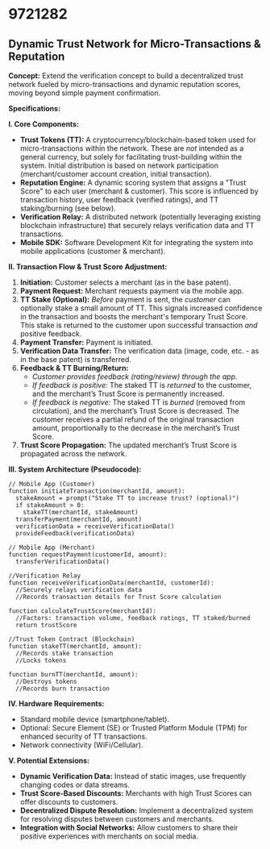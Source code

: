 # 9721282

## Dynamic Trust Network for Micro-Transactions & Reputation

**Concept:** Extend the verification concept to build a decentralized trust network fueled by micro-transactions and dynamic reputation scores, moving beyond simple payment confirmation.

**Specifications:**

**I. Core Components:**

*   **Trust Tokens (TT):**  A cryptocurrency/blockchain-based token used for micro-transactions within the network.  These are *not* intended as a general currency, but solely for facilitating trust-building within the system.  Initial distribution is based on network participation (merchant/customer account creation, initial transaction).
*   **Reputation Engine:** A dynamic scoring system that assigns a "Trust Score" to each user (merchant & customer).  This score is influenced by transaction history, user feedback (verified ratings), and TT staking/burning (see below).
*   **Verification Relay:** A distributed network (potentially leveraging existing blockchain infrastructure) that securely relays verification data and TT transactions.
*   **Mobile SDK:** Software Development Kit for integrating the system into mobile applications (customer & merchant).

**II. Transaction Flow & Trust Score Adjustment:**

1.  **Initiation:** Customer selects a merchant (as in the base patent).
2.  **Payment Request:** Merchant requests payment via the mobile app.
3.  **TT Stake (Optional):** *Before* payment is sent, the *customer* can optionally stake a small amount of TT.  This signals increased confidence in the transaction and boosts the merchant's temporary Trust Score. This stake is returned to the customer upon successful transaction *and* positive feedback.
4.  **Payment Transfer:** Payment is initiated.
5.  **Verification Data Transfer:** The verification data (image, code, etc. - as in the base patent) is transferred.
6.  **Feedback & TT Burning/Return:**
    *   *Customer provides feedback (rating/review) through the app.*
    *   *If feedback is positive:* The staked TT is *returned* to the customer, and the merchant’s Trust Score is permanently increased.
    *   *If feedback is negative:* The staked TT is *burned* (removed from circulation), and the merchant’s Trust Score is decreased. The customer receives a partial refund of the original transaction amount, proportionally to the decrease in the merchant’s Trust Score.
7.  **Trust Score Propagation:** The updated merchant’s Trust Score is propagated across the network.

**III. System Architecture (Pseudocode):**

```
// Mobile App (Customer)
function initiateTransaction(merchantId, amount):
  stakeAmount = prompt("Stake TT to increase trust? (optional)")
  if stakeAmount > 0:
    stakeTT(merchantId, stakeAmount)
  transferPayment(merchantId, amount)
  verificationData = receiveVerificationData()
  provideFeedback(verificationData)

// Mobile App (Merchant)
function requestPayment(customerId, amount):
  transferVerificationData()

//Verification Relay
function receiveVerificationData(merchantId, customerId):
  //Securely relays verification data
  //Records transaction details for Trust Score calculation

function calculateTrustScore(merchantId):
  //Factors: transaction volume, feedback ratings, TT staked/burned
  return trustScore

//Trust Token Contract (Blockchain)
function stakeTT(merchantId, amount):
  //Records stake transaction
  //Locks tokens

function burnTT(merchantId, amount):
  //Destroys tokens
  //Records burn transaction
```

**IV. Hardware Requirements:**

*   Standard mobile device (smartphone/tablet).
*   Optional: Secure Element (SE) or Trusted Platform Module (TPM) for enhanced security of TT transactions.
*   Network connectivity (WiFi/Cellular).

**V. Potential Extensions:**

*   **Dynamic Verification Data:** Instead of static images, use frequently changing codes or data streams.
*   **Trust Score-Based Discounts:** Merchants with high Trust Scores can offer discounts to customers.
*   **Decentralized Dispute Resolution:** Implement a decentralized system for resolving disputes between customers and merchants.
*   **Integration with Social Networks:** Allow customers to share their positive experiences with merchants on social media.